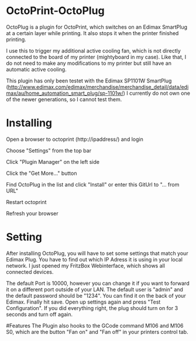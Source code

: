 # OctoPrint-OctoPlug

OctoPlug is a plugin for OctoPrint, which switches on an Edimax SmartPlug at a certain layer while printing. It also stops it when the printer finished printing.

I use this to trigger my additional active cooling fan, which is not directly connected to the board of my printer (mightyboard in my case). Like that, I do not need to make any modifications to my printer but still have an automatic active cooling.

This plugin has only been testet with the Edimax SP1101W SmartPlug 
(http://www.edimax.com/edimax/merchandise/merchandise_detail/data/edimax/au/home_automation_smart_plug/sp-1101w/)
I currently do not own one of the newer generations, so I cannot test them.

# Installing
Open a browser to octoprint (http://ipaddress/) and login

Choose "Settings" from the top bar

Click "Plugin Manager" on the left side

Click the "Get More..." button

Find OctoPlug in the list and click "Install" or enter this GitUrl to "... from URL"

Restart octoprint

Refresh your browser

# Setting
After installing OctoPlug, you will have to set some settings that match your Edimax Plug.
You have to find out which IP Adress it is using in your local network.
I just opened my FritzBox Webinterface, which shows all connected devices.

The default Port is 10000, however you can change it if you want to forward it on a different port outside of your LAN.
The default user is "admin" and the default password should be "1234". You can find it on the back of your Edimax.
Finally hit save. Open up settings again and press "Test Configuration". If you did everything right, the plug should turn on for 3 seconds and turn off again.

#Features
The Plugin also hooks to the GCode command M106 and M106 S0, which are the button "Fan on" and "Fan off" in your printers control tab. 
